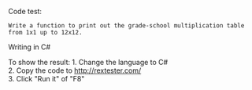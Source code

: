 Code test:

	Write a function to print out the grade-school multiplication table from 1x1 up to 12x12.


Writing in C#

To show the result:
	1. Change the language to C#  
	2. Copy the code to http://rextester.com/   
	3. Click "Run it" of "F8"  
  
